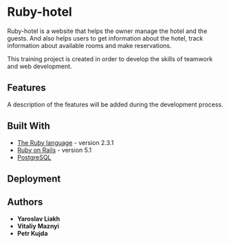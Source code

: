 # Ruby-hotel

Ruby-hotel is a website that helps the owner manage the hotel and the guests. And also helps users to get information about the hotel, track information about available rooms and make reservations. 

This training project is created in order to develop the skills of teamwork and web development.

## Features

A description of the features will be added during the development process.

## Built With

* [The Ruby language](https://www.ruby-lang.org/) - version 2.3.1
* [Ruby on Rails](https://github.com/rails/rails) - version 5.1
* [PostgreSQL](https://www.postgresql.org/)

## Deployment

## Authors

* **Yaroslav Liakh**
* **Vitaliy Maznyi**
* **Petr Kujda**